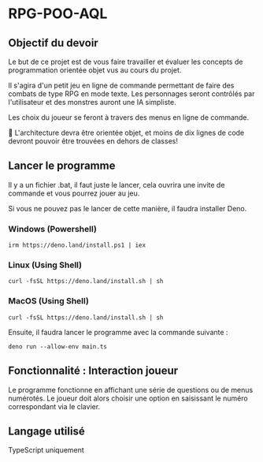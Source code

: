 # RPG-POO-AQL

## Objectif du devoir

Le but de ce projet est de vous faire travailler et évaluer les concepts de programmation orientée objet vus au cours du projet.

Il s'agira d'un petit jeu en ligne de commande permettant de faire des combats de type RPG en mode texte. Les personnages seront contrôlés par l'utilisateur et des monstres auront une IA simpliste.

Les choix du joueur se feront à travers des menus en ligne de commande.

🚧 L'architecture devra être orientée objet, et moins de dix lignes de code devront pouvoir être trouvées en dehors de classes!

## Lancer le programme

Il y a un fichier .bat, il faut juste le lancer, cela ouvrira une invite de commande et vous pourrez jouer au jeu.

Si vous ne pouvez pas le lancer de cette manière, il faudra installer Deno.

### Windows (Powershell)

```
irm https://deno.land/install.ps1 | iex
```

### Linux (Using Shell)

```
curl -fsSL https://deno.land/install.sh | sh
```

### MacOS (Using Shell)

```
curl -fsSL https://deno.land/install.sh | sh
```

Ensuite, il faudra lancer le programme avec la commande suivante :

```
deno run --allow-env main.ts
```

## Fonctionnalité : Interaction joueur

Le programme fonctionne en affichant une série de questions ou de menus numérotés. Le joueur doit alors choisir une option en saisissant le numéro correspondant via le clavier.

## Langage utilisé

TypeScript uniquement
